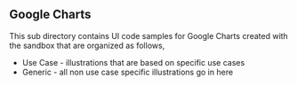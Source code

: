 ## Google Charts

This sub directory contains UI code samples for Google Charts created with the sandbox that are organized as follows,

* Use Case - illustrations that are based on specific use cases
* Generic - all non use case specific illustrations go in here